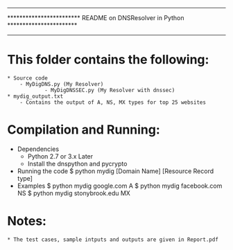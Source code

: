 ********************************************************************************
************************ README on DNSResolver in Python ***********************
********************************************************************************

This folder contains the following:
===================================

	* Source code
		- MyDigDNS.py (My Resolver)
                - MyDigDNSSEC.py (My Resolver with dnssec)
	* mydig_output.txt
		- Contains the output of A, NS, MX types for top 25 websites

Compilation and Running:
=======================
* Dependencies
	- Python 2.7 or 3.x Later
	- Install the dnspython and pycrypto
* Running the code 
	$ python mydig [Domain Name] [Resource Record type]
* Examples
	$ python mydig google.com A
	$ python mydig facebook.com NS
	$ python mydig stonybrook.edu MX

Notes:
======
	
	* The test cases, sample intputs and outputs are given in Report.pdf
